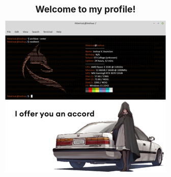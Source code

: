   <h1 style="text-align: center;">Welcome to my profile!</h1>
<p align="center">
  <img src="https://raw.githubusercontent.com/HstericaL/HstericaL/main/test.png">
  <img src="https://raw.githubusercontent.com/HstericaL/HstericaL/main/e16f1400-c520-11ea-92de-150cb280e6c8.jpg"/>
  <!--<img src="https://pbs.twimg.com/profile_banners/1140605711774375937/1644427187/1500x500"/>-->
  <!--<img src="https://media2.giphy.com/media/QAZzulIIFkrQeuq45l/giphy.gif"/>-->
</p>
